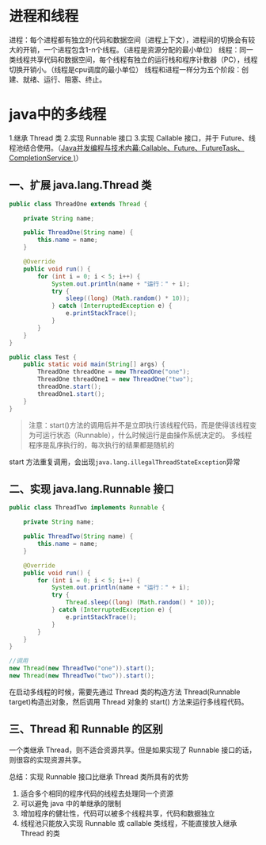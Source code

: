 # 进程和线程
进程：每个进程都有独立的代码和数据空间（进程上下文），进程间的切换会有较大的开销，一个进程包含1-n个线程。（进程是资源分配的最小单位）
线程：同一类线程共享代码和数据空间，每个线程有独立的运行栈和程序计数器（PC），线程切换开销小。（线程是cpu调度的最小单位）
线程和进程一样分为五个阶段：创建、就绪、运行、阻塞、终止。
# java中的多线程
1.继承 Thread 类
2.实现 Runnable 接口
3.实现 Callable 接口，并于 Future、线程池结合使用。（[Java并发编程与技术内幕:Callable、Future、FutureTask、CompletionService )](http://blog.csdn.net/evankaka/article/details/51610635)）
## 一、扩展 java.lang.Thread 类
```java
public class ThreadOne extends Thread {

    private String name;

    public ThreadOne(String name) {
        this.name = name;
    }

    @Override
    public void run() {
        for (int i = 0; i < 5; i++) {
            System.out.println(name + "运行：" + i);
            try {
                sleep((long) (Math.random() * 10));
            } catch (InterruptedException e) {
                e.printStackTrace();
            }
        }
    }
}

public class Test {
    public static void main(String[] args) {
        ThreadOne threadOne = new ThreadOne("one");
        ThreadOne threadOne1 = new ThreadOne("two");
        threadOne.start();
        threadOne1.start();
    }
}
```
>注意：start()方法的调用后并不是立即执行该线程代码，而是使得该线程变为可运行状态（Runnable），什么时候运行是由操作系统决定的。
> 多线程程序是乱序执行的，每次执行的结果都是随机的

start 方法重复调用，会出现`java.lang.illegalThreadStateException`异常
## 二、实现 java.lang.Runnable 接口
```java
public class ThreadTwo implements Runnable {

    private String name;

    public ThreadTwo(String name) {
        this.name = name;
    }

    @Override
    public void run() {
        for (int i = 0; i < 5; i++) {
            System.out.println(name + "运行：" + i);
            try {
                Thread.sleep((long) (Math.random() * 10));
            } catch (InterruptedException e) {
                e.printStackTrace();
            }
        }
    }
}

//调用
new Thread(new ThreadTwo("one")).start();
new Thread(new ThreadTwo("two")).start();
```
在启动多线程的时候，需要先通过 Thread 类的构造方法 Thread(Runnable target)构造出对象，然后调用 Thread 对象的 start() 方法来运行多线程代码。
## 三、Thread 和 Runnable 的区别
一个类继承 Thread，则不适合资源共享。但是如果实现了 Runnable 接口的话，则很容的实现资源共享。

总结：实现 Runnable 接口比继承 Thread 类所具有的优势
1. 适合多个相同的程序代码的线程去处理同一个资源
2. 可以避免 java 中的单继承的限制
3. 增加程序的健壮性，代码可以被多个线程共享，代码和数据独立
4. 线程池只能放入实现 Runnable 或 callable 类线程，不能直接放入继承 Thread 的类


